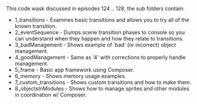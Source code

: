 This code wask discussed in episodes 124 .. 128, the sub folders contain:

* 1_transitions - Examines basic transitions and allows you to try all of the known transition.
* 2_eventSequence - Dumps scene transition phases to console so you can understand when they happen and how they relate to transitions.
* 3_badManagement - Shows example of 'bad' (or incorrect) object management.
* 4_goodManagement - Same as '4' with corrections to properly handle management.
* 5_frame - Basic app framework using Composer.
* 6_memory - Shows memory usage examples.
* 7_custom_transitions - Shows custom transitions and how to make them.
* 8_objectsInModules - Shows how to manage sprites and other modules in coordination w/ Composer.